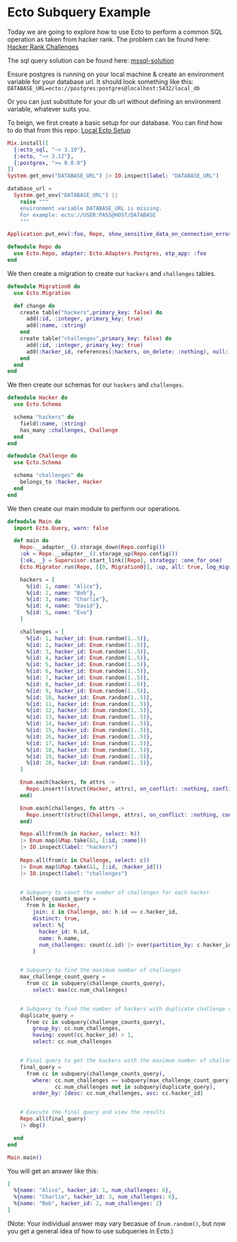 # Ecto Subquery Example

Today we are going to explore how to use Ecto to perform a common SQL operation as taken from hacker rank.
The problem can be found here: [Hacker Rank Challenges](https://www.hackerrank.com/challenges/challenges/problem)

The sql query solution can be found here: [mssql-solution](https://dev.to/ranggakd/challenges-hackerrank-mssql-dop)

Ensure postgres is running on your local machine & create an environment variable for your database url.
It should look something like this: `DATABASE_URL=ecto://postgres:postgres@localhost:5432/local_db`

Or you can just substitute for your db url without defining an environment variable, whatever suits you.

To beign, we first create a basic setup for our database.
You can find how to do that from this repo: [Local Ecto Setup](https://github.com/wojtekmach/mix_install_examples/blob/main/ecto_sql.exs)

```elixir
Mix.install([
  {:ecto_sql, "~> 3.10"},
  {:ecto, "~> 3.12"},
  {:postgrex, ">= 0.0.0"}
])
System.get_env("DATABASE_URL") |> IO.inspect(label: "DATABASE_URL")

database_url =
  System.get_env("DATABASE_URL") ||
    raise """
    environment variable DATABASE_URL is missing.
    For example: ecto://USER:PASS@HOST/DATABASE
    """

Application.put_env(:foo, Repo, show_sensitive_data_on_connection_error: true, pool_size: 3, url: database_url)

defmodule Repo do
  use Ecto.Repo, adapter: Ecto.Adapters.Postgres, otp_app: :foo
end
```

We then create a migration to create our `hackers` and `challenges` tables.

```elixir
defmodule Migration0 do
  use Ecto.Migration

  def change do
    create table("hackers",primary_key: false) do
      add(:id, :integer, primary_key: true)
      add(:name, :string)
    end
    create table("challenges",primary_key: false) do
      add(:id, :integer, primary_key: true)
      add(:hacker_id, references(:hackers, on_delete: :nothing), null: false)
    end
  end
end
```

We then create our schemas for our `hackers` and `challenges`.

```elixir
defmodule Hacker do
  use Ecto.Schema

  schema "hackers" do
    field(:name, :string)
    has_many :challenges, Challenge
  end
end

defmodule Challenge do
  use Ecto.Schema

  schema "challenges" do
    belongs_to :hacker, Hacker
  end
end
```

We then create our main module to perform our operations.

```elixir
defmodule Main do
  import Ecto.Query, warn: false

  def main do
    Repo.__adapter__().storage_down(Repo.config())
    :ok = Repo.__adapter__().storage_up(Repo.config())
    {:ok, _} = Supervisor.start_link([Repo], strategy: :one_for_one)
    Ecto.Migrator.run(Repo, [{0, Migration0}], :up, all: true, log_migrations_sql: :info)

    hackers = [
      %{id: 1, name: "Alice"},
      %{id: 2, name: "Bob"},
      %{id: 3, name: "Charlie"},
      %{id: 4, name: "David"},
      %{id: 5, name: "Eve"}
    ]

    challenges = [
      %{id: 1, hacker_id: Enum.random(1..5)},
      %{id: 2, hacker_id: Enum.random(1..5)},
      %{id: 3, hacker_id: Enum.random(1..5)},
      %{id: 4, hacker_id: Enum.random(1..5)},
      %{id: 5, hacker_id: Enum.random(1..5)},
      %{id: 6, hacker_id: Enum.random(1..5)},
      %{id: 7, hacker_id: Enum.random(1..5)},
      %{id: 8, hacker_id: Enum.random(1..5)},
      %{id: 9, hacker_id: Enum.random(1..5)},
      %{id: 10, hacker_id: Enum.random(1..5)},
      %{id: 11, hacker_id: Enum.random(1..5)},
      %{id: 12, hacker_id: Enum.random(1..5)},
      %{id: 13, hacker_id: Enum.random(1..5)},
      %{id: 14, hacker_id: Enum.random(1..5)},
      %{id: 15, hacker_id: Enum.random(1..5)},
      %{id: 16, hacker_id: Enum.random(1..5)},
      %{id: 17, hacker_id: Enum.random(1..5)},
      %{id: 18, hacker_id: Enum.random(1..5)},
      %{id: 19, hacker_id: Enum.random(1..5)},
      %{id: 20, hacker_id: Enum.random(1..5)},
    ]

    Enum.each(hackers, fn attrs ->
      Repo.insert!(struct(Hacker, attrs), on_conflict: :nothing, conflict_target: [:id])
    end)

    Enum.each(challenges, fn attrs ->
      Repo.insert!(struct(Challenge, attrs), on_conflict: :nothing, conflict_target: [:id])
    end)

    Repo.all(from(h in Hacker, select: h))
    |> Enum.map(&Map.take(&1, [:id, :name]))
    |> IO.inspect(label: "hackers")
    
    Repo.all(from(c in Challenge, select: c))
    |> Enum.map(&Map.take(&1, [:id, :hacker_id]))
    |> IO.inspect(label: "challenges")


    # Subquery to count the number of challenges for each hacker
    challenge_counts_query =
      from h in Hacker,
        join: c in Challenge, on: h.id == c.hacker_id,
        distinct: true,
        select: %{
          hacker_id: h.id,
          name: h.name,
          num_challenges: count(c.id) |> over(partition_by: c.hacker_id)
        }


    # Subquery to find the maximum number of challenges
    max_challenge_count_query =
      from cc in subquery(challenge_counts_query),
        select: max(cc.num_challenges)


    # Subquery to find the number of hackers with duplicate challenge counts
    duplicate_query =
      from cc in subquery(challenge_counts_query),
        group_by: cc.num_challenges,
        having: count(cc.hacker_id) > 1,
        select: cc.num_challenges


    # Final query to get the hackers with the maximum number of challenges or those with unique challenge counts
    final_query =
      from cc in subquery(challenge_counts_query),
        where: cc.num_challenges == subquery(max_challenge_count_query) or
               cc.num_challenges not in subquery(duplicate_query),
        order_by: [desc: cc.num_challenges, asc: cc.hacker_id]


    # Execute the final query and view the results
    Repo.all(final_query)
    |> dbg()

  end
end

Main.main()
```

You will get an answer like this:

```elixir
[
  %{name: "Alice", hacker_id: 1, num_challenges: 6},
  %{name: "Charlie", hacker_id: 3, num_challenges: 6},
  %{name: "Bob", hacker_id: 2, num_challenges: 2}
]
```

(Note: Your individual answer may vary becasue of `Enum.random()`, but now you get a general idea of how to use subqueries in Ecto.)


